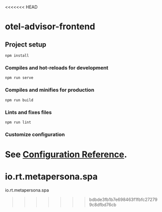 <<<<<<< HEAD
# otel-advisor-frontend

## Project setup
```
npm install
```

### Compiles and hot-reloads for development
```
npm run serve
```

### Compiles and minifies for production
```
npm run build
```

### Lints and fixes files
```
npm run lint
```

### Customize configuration
See [Configuration Reference](https://cli.vuejs.org/config/).
=======
# io.rt.metapersona.spa
io.rt.metapersona.spa
>>>>>>> bdbde3fb1b7e698463f1fbfc272799c8dfbd76cb
